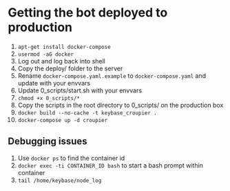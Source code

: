 # Getting the bot deployed to production

1. `apt-get install docker-compose`
2. `usermod -aG docker`
3. Log out and log back into shell
4. Copy the deploy/ folder to the server
5. Rename `docker-compose.yaml.example` to `docker-compose.yaml` and update with your envvars
6. Update 0_scripts/start.sh with your envvars
7. `chmod +x 0_scripts/*`
8. Copy the scripts in the root directory to 0_scripts/ on the production box
9. `docker build --no-cache -t keybase_croupier .`
10. `docker-compose up -d croupier`

## Debugging issues

1. Use `docker ps` to find the container id
2. `docker exec -ti CONTAINER_ID bash` to start a bash prompt within container
3. `tail /home/keybase/node_log`
